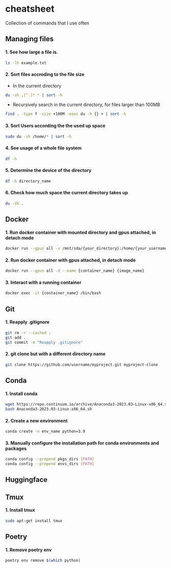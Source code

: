 # cheatsheet
Collection of commands that I use often

## Managing files

#### 1. See how large a file is.
```bash
ls -lh example.txt
```

#### 2. Sort files accroding to the file size

- In the current directory
```bash
du -sh .[^.]* * | sort -h
```

- Recursively search in the current directory, for files larger than 100MB
```bash
find . -type f -size +100M -exec du -h {} + | sort -h
```

#### 3. Sort Users according the the used up space
```bash
sudo du -sh /home/* | sort -h
```

#### 4. See usage of a whole file system

```bash
df -h
```

#### 5. Determine the device of the directory

```bash
df -h directory_name
```

#### 6. Check how much space the current directory takes up
```bash
du -sh .
```

## Docker

#### 1. Run docker container with mounted directory and gpus attached, in detach mode
```bash
docker run --gpus all -v /mnt/sda/{your_directory}:/home/{your_username} -d --name {container_name} {image_name}
```

#### 2. Run docker container with gpus attached, in detach mode
```bash
docker run --gpus all -d --name {container_name} {image_name}
```


#### 3. Interact with a running container
```bash
docker exec -it {container_name} /bin/bash
```



## Git

#### 1. Reapply .gitignore
```bash
git rm -r --cached .
git add .
git commit -m "Reapply .gitignore"
```

#### 2. git clone but with a different directory name

```bash
git clone https://github.com/username/myproject.git myproject-clone
```

## Conda

#### 1. Install conda
```bash
wget https://repo.continuum.io/archive/Anaconda3-2023.03-Linux-x86_64.sh
bash Anaconda3-2023.03-Linux-x86_64.sh
```

#### 2. Create a new environment
```bash
conda create -n env_name python=3.9
```

#### 3. Manually configure the installation path for conda environments and packages 
```bash
conda config --prepend pkgs_dirs [PATH]
conda config --prepend envs_dirs [PATH]
```

## Huggingface

## Tmux

#### 1. Install tmux
```bash
sudo apt-get install tmux
```

## Poetry

#### 1. Remove poetry env
```bash
poetry env remove $(which python)
```

